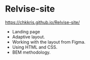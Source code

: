 # Relvise-site
https://chkkris.github.io/Relvise-site/

* Landing page
* Adaptive layout.
* Working with the layout from Figma.
* Using HTML and CSS.
* BEM methodology.
